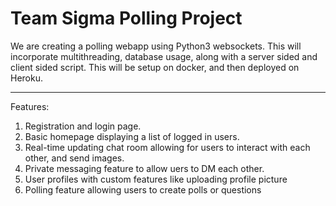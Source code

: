 # Team Sigma Polling Project

We are creating a polling webapp using Python3 websockets. This will incorporate multithreading, database usage, along with a server sided and client sided script. This will be setup on docker, and then deployed on Heroku.

---

Features:

1. Registration and login page.
2. Basic homepage displaying a list of logged in users.
3. Real-time updating chat room allowing for users to interact with each other, and send images.
4. Private messaging feature to allow uers to DM each other.
5. User profiles with custom features like uploading profile picture
6. Polling feature allowing users to create polls or questions
